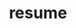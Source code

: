 ---
layout: page
permalink: /resume/
title: resume
description: See resume <a href='https://nuoliu.github.io/assets/pdf/Nuo_Liu_resume_latest.pdf'> here </a> 
nav: true
---